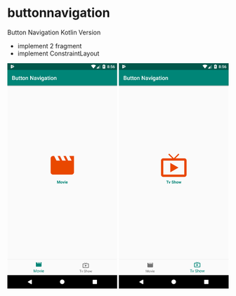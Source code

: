 # buttonnavigation
Button Navigation Kotlin Version
- implement 2 fragment
- implement ConstraintLayout
<img src="https://github.com/joefachrizal/buttonnavigation/blob/master/Screenshot_1572789365.png" width="250">
<img src="https://github.com/joefachrizal/buttonnavigation/blob/master/Screenshot_1572789372.png" width="250">
